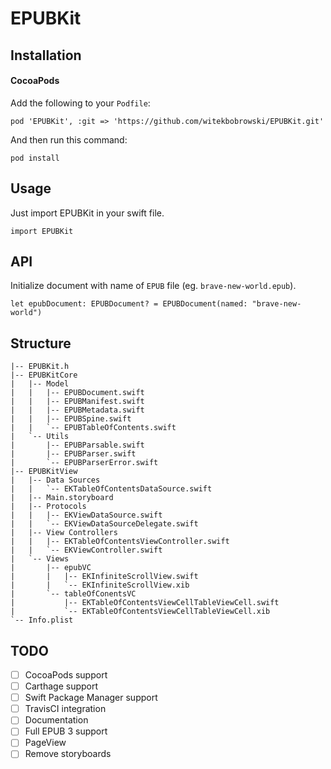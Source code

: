 # EPUBKit

## Installation

#### CocoaPods
Add the following to your `Podfile`:
```
pod 'EPUBKit', :git => 'https://github.com/witekbobrowski/EPUBKit.git'

```
And then run this command:
```
pod install
```

## Usage
Just import EPUBKit in your swift file.

```
import EPUBKit
```
## API
Initialize document with name of `EPUB` file (eg. `brave-new-world.epub`).

```
let epubDocument: EPUBDocument? = EPUBDocument(named: "brave-new-world")
```


## Structure

```
|-- EPUBKit.h
|-- EPUBKitCore
|   |-- Model
|   |   |-- EPUBDocument.swift
|   |   |-- EPUBManifest.swift
|   |   |-- EPUBMetadata.swift
|   |   |-- EPUBSpine.swift
|   |   `-- EPUBTableOfContents.swift
|   `-- Utils
|       |-- EPUBParsable.swift
|       |-- EPUBParser.swift
|       `-- EPUBParserError.swift
|-- EPUBKitView
|   |-- Data Sources
|   |   `-- EKTableOfContentsDataSource.swift
|   |-- Main.storyboard
|   |-- Protocols
|   |   |-- EKViewDataSource.swift
|   |   `-- EKViewDataSourceDelegate.swift
|   |-- View Controllers
|   |   |-- EKTableOfContentsViewController.swift
|   |   `-- EKViewController.swift
|   `-- Views
|       |-- epubVC
|       |   |-- EKInfiniteScrollView.swift
|       |   `-- EKInfiniteScrollView.xib
|       `-- tableOfConentsVC
|           |-- EKTableOfContentsViewCellTableViewCell.swift
|           `-- EKTableOfContentsViewCellTableViewCell.xib
`-- Info.plist
```

## TODO

- [ ] CocoaPods support
- [ ] Carthage support
- [ ] Swift Package Manager support
- [ ] TravisCI integration
- [ ] Documentation
- [ ] Full EPUB 3 support
- [ ] PageView
- [ ] Remove storyboards
